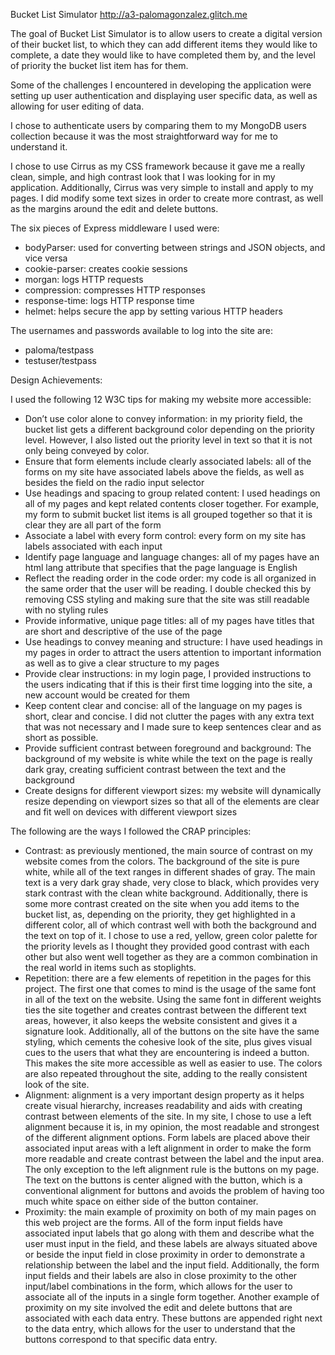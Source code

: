 Bucket List Simulator
http://a3-palomagonzalez.glitch.me

The goal of Bucket List Simulator is to allow users to create a digital version of their bucket list, to which they can add different items they would like to complete, a date they would like to have completed them by, and the level of priority the bucket list item has for them. 

Some of the challenges I encountered in developing the application were setting up user authentication and displaying user specific data, as well as allowing for user editing of data.

I chose to authenticate users by comparing them to my MongoDB users collection because it was the most straightforward way for me to understand it.

I chose to use Cirrus as my CSS framework because it gave me a really clean, simple, and high contrast look that I was looking for in my application. Additionally, Cirrus was very simple to install and apply to my pages. I did modify some text sizes in order to create more contrast, as well as the margins around the edit and delete buttons.

The six pieces of Express middleware I used were:
- bodyParser: used for converting between strings and JSON objects, and vice versa
- cookie-parser: creates cookie sessions
- morgan: logs HTTP requests
- compression: compresses HTTP responses
- response-time: logs HTTP response time
- helmet: helps secure the app by setting various HTTP headers

The usernames and passwords available to log into the site are:
- paloma/testpass
- testuser/testpass

Design Achievements:

I used the following 12 W3C tips for making my website more accessible:
- Don’t use color alone to convey information: in my priority field, the bucket list gets a different background color depending on the priority level. However, I also listed out the priority level in text so that it is not only being conveyed by color.
- Ensure that form elements include clearly associated labels: all of the forms on my site have associated labels above the fields, as well as besides the field on the radio input selector
- Use headings and spacing to group related content: I used headings on all of my pages and kept related contents closer together. For example, my form to submit bucket list items is all grouped together so that it is clear they are all part of the form
- Associate a label with every form control: every form on my site has labels associated with each input
- Identify page language and language changes: all of my pages have an html lang attribute that specifies that the page language is English
- Reflect the reading order in the code order: my code is all organized in the same order that the user will be reading. I double checked this by removing CSS styling and making sure that the site was still readable with no styling rules
- Provide informative, unique page titles: all of my pages have titles that are short and descriptive of the use of the page
- Use headings to convey meaning and structure: I have used headings in my pages in order to attract the users attention to important information as well as to give a clear structure to my pages
- Provide clear instructions: in my login page, I provided instructions to the users indicating that if this is their first time logging into the site, a new account would be created for them
- Keep content clear and concise: all of the language on my pages is short, clear and concise. I did not clutter the pages with any extra text that was not necessary and I made sure to keep sentences clear and as short as possible.
- Provide sufficient contrast between foreground and background: The background of my website is white while the text on the page is really dark gray, creating sufficient contrast between the text and the background
- Create designs for different viewport sizes: my website will dynamically resize depending on viewport sizes so that all of the elements are clear and fit well on devices with different viewport sizes

The following are the ways I followed the CRAP principles:
- Contrast: as previously mentioned, the main source of contrast on my website comes from the colors. The background of the site is pure white, while all of the text ranges in different shades of gray. The main text is a very dark gray shade, very close to black, which provides very stark contrast with the clean white background. Additionally, there is some more contrast created on the site when you add items to the bucket list, as, depending on the priority, they get highlighted in a different color, all of which contrast well with both the background and the text on top of it. I chose to use a red, yellow, green color palette for the priority levels as I thought they provided good contrast with each other but also went well together as they are a common combination in the real world in items such as stoplights. 
- Repetition: there are a few elements of repetition in the pages for this project. The first one that comes to mind is the usage of the same font in all of the text on the website. Using the same font in different weights ties the site together and creates contrast between the different text areas, however, it also keeps the website consistent and gives it a signature look. Additionally, all of the buttons on the site have the same styling, which cements the cohesive look of the site, plus gives visual cues to the users that what they are encountering is indeed a button. This makes the site more accessible as well as easier to use. The colors are also repeated throughout the site, adding to the really consistent look of the site.
- Alignment: alignment is a very important design property as it helps create visual hierarchy, increases readability and aids with creating contrast between elements of the site. In my site, I chose to use a left alignment because it is, in my opinion, the most readable and strongest of the different alignment options. Form labels are placed above their associated input areas with a left alignment in order to make the form more readable and create contrast between the label and the input area. The only exception to the left alignment rule is the buttons on my page. The text on the buttons is center aligned with the button, which is a conventional alignment for buttons and avoids the problem of having too much white space on either side of the button container.
- Proximity: the main example of proximity on both of my main pages on this web project are the forms. All of the form input fields have associated input labels that go along with them and describe what the user must input in the field, and these labels are always situated above or beside the input field in close proximity in order to demonstrate a relationship between the label and the input field. Additionally, the form input fields and their labels are also in close proximity to the other input/label combinations in the form, which allows for the user to associate all of the inputs in a single form together. Another example of proximity on my site involved the edit and delete buttons that are associated with each data entry. These buttons are appended right next to the data entry, which allows for the user to understand that the buttons correspond to that specific data entry.
